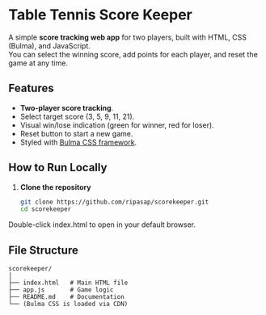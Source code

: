 # Table Tennis Score Keeper

A simple **score tracking web app** for two players, built with HTML, CSS (Bulma), and JavaScript.  
You can select the winning score, add points for each player, and reset the game at any time.

## Features
- **Two-player score tracking**.
- Select target score (3, 5, 9, 11, 21).
- Visual win/lose indication (green for winner, red for loser).
- Reset button to start a new game.
- Styled with [Bulma CSS framework](https://bulma.io/).


## How to Run Locally
1. **Clone the repository**
   ```bash
   git clone https://github.com/ripasap/scorekeeper.git
   cd scorekeeper
Double-click index.html to open in your default browser.

## File Structure
```
scorekeeper/
│
├── index.html   # Main HTML file
├── app.js       # Game logic
├── README.md    # Documentation
└── (Bulma CSS is loaded via CDN)
```

